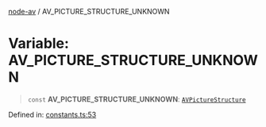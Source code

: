 [node-av](../globals.md) / AV\_PICTURE\_STRUCTURE\_UNKNOWN

# Variable: AV\_PICTURE\_STRUCTURE\_UNKNOWN

> `const` **AV\_PICTURE\_STRUCTURE\_UNKNOWN**: [`AVPictureStructure`](../type-aliases/AVPictureStructure.md)

Defined in: [constants.ts:53](https://github.com/seydx/av/blob/f8631fc881b394300b1479f511d55cf1c370a87f/src/constants/constants.ts#L53)
